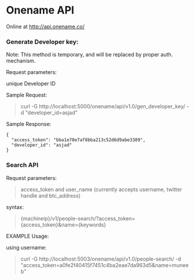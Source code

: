 Onename API
=========

Online at http://api.onename.co/

### Generate Developer key:

Note: This method is temporary, and will be replaced by proper auth. mechanism. 

Request parameters:

unique Developer ID

Sample Request: 

> curl -G http://localhost:5000/onename/api/v1.0/gen_developer_key/ -d "developer_id=asjad"

Sample Response:

	{
  	  "access_token": "bba1e70e7af8bba213c52d6d9abe3389", 
	  "developer_id": "asjad"
	}


### Search API

Request parameters: 

> access_token and user_name (currently accepts username, twitter handle and btc_address)

syntax: 

> {machineip}/v1/people-search/?access_token={access_token}&name={keywords}

EXAMPLE Usage:

using username:

> curl -G http://localhost:5003/onename/api/v1.0/people-search/ -d "access_token=a0fe2f40415f7451c4ba2eae7da963d5&name=muneeb"
